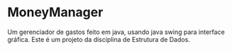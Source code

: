 # MoneyManager
Um gerenciador de gastos feito em java, usando java swing para interface gráfica. Este é um projeto da disciplina de Estrutura de Dados.
